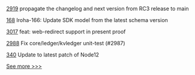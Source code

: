 
[2919](https://github.com/hyperledger/besu/pull/2919) propagate the changelog and next version from RC3 release to main

[168](https://github.com/hyperledger/iroha-java/pull/168) Iroha-166: Update SDK model from the latest schema version

[3017](https://github.com/hyperledger/aries-framework-go/pull/3017) feat: web-redirect support in present proof

[2988](https://github.com/hyperledger/fabric/pull/2988) Fix core/ledger/kvledger unit-test (#2987)

[340](https://github.com/hyperledger/fabric-test/pull/340) Update to latest patch of Node12


[See more >>>](https://start-here.hyperledger.org/pull-requests)
